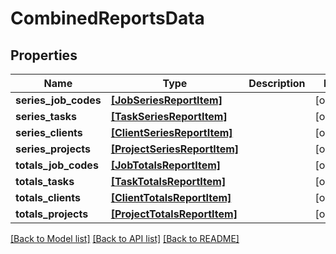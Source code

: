 # CombinedReportsData

## Properties
Name | Type | Description | Notes
------------ | ------------- | ------------- | -------------
**series_job_codes** | [**[JobSeriesReportItem]**](JobSeriesReportItem.md) |  | [optional] 
**series_tasks** | [**[TaskSeriesReportItem]**](TaskSeriesReportItem.md) |  | [optional] 
**series_clients** | [**[ClientSeriesReportItem]**](ClientSeriesReportItem.md) |  | [optional] 
**series_projects** | [**[ProjectSeriesReportItem]**](ProjectSeriesReportItem.md) |  | [optional] 
**totals_job_codes** | [**[JobTotalsReportItem]**](JobTotalsReportItem.md) |  | [optional] 
**totals_tasks** | [**[TaskTotalsReportItem]**](TaskTotalsReportItem.md) |  | [optional] 
**totals_clients** | [**[ClientTotalsReportItem]**](ClientTotalsReportItem.md) |  | [optional] 
**totals_projects** | [**[ProjectTotalsReportItem]**](ProjectTotalsReportItem.md) |  | [optional] 

[[Back to Model list]](../README.md#documentation-for-models) [[Back to API list]](../README.md#documentation-for-api-endpoints) [[Back to README]](../README.md)


